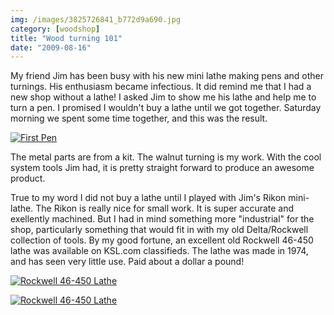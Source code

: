 ```yaml
---
img: /images/3825726841_b772d9a690.jpg
category: [woodshop]
title: "Wood turning 101"
date: "2009-08-16"
---
```


My friend Jim has been busy with his new mini lathe making pens and other turnings. His enthusiasm became infectious. It did remind me that I had a new shop without a lathe! I asked Jim to show me his lathe and help me to turn a pen. I promised I wouldn't buy a lathe until we got together. Saturday morning we spent some time together, and this was the result.

[![First Pen](/images/3825726841_b772d9a690.jpg)](http://www.flickr.com/photos/duanemcguire/3825726841/ "First Pen by Duane McGuire, on Flickr")

The metal parts are from a kit. The walnut turning is my work. With the cool system tools Jim had, it is pretty straight forward to produce an awesome product.

True to my word I did not buy a lathe until I played with Jim's Rikon mini-lathe. The Rikon is really nice for small work. It is super accurate and exellently machined. But I had in mind something more "industrial" for the shop, particularly something that would fit in with my old Delta/Rockwell collection of tools. By my good fortune, an excellent old Rockwell 46-450 lathe was available on KSL.com classifieds. The lathe was made in 1974, and has seen very little use. Paid about a dollar a pound!

[![Rockwell 46-450 Lathe](/images/3824731181_8b5224bc31.jpg)](http://www.flickr.com/photos/duanemcguire/3824731181/ "Rockwell 46-450 Lathe by Duane McGuire, on Flickr")  

[![Rockwell 46-450 Lathe](/images/3824731925_0d2e124d0b.jpg)](http://www.flickr.com/photos/duanemcguire/3824731925/ "Rockwell 46-450 Lathe by Duane McGuire, on Flickr")
